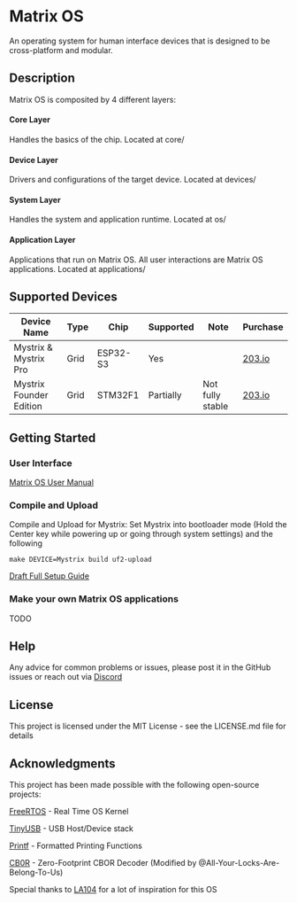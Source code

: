# Matrix OS

An operating system for human interface devices that is designed to be cross-platform and modular.


## Description
Matrix OS is composited by 4 different layers:
#### Core Layer
Handles the basics of the chip. Located at core/
#### Device Layer
Drivers and configurations of the target device. Located at devices/
#### System Layer
Handles the system and application runtime. Located at os/
#### Application Layer
Applications that run on Matrix OS. All user interactions are Matrix OS applications. Located at applications/ 

## Supported Devices
| Device Name            | Type | Chip     | Supported | Note              | Purchase                                       |
|------------------------|------|----------|-----------|-------------------|------------------------------------------------|
| Mystrix & Mystrix Pro  | Grid | ESP32-S3 | Yes       |                   | [203.io](https://203.io/products/mystrix-pro)   |
| Mystrix Founder Edition | Grid | STM32F1  | Partially | Not fully stable | [203.io](https://203.io/products/matrix-founder-edition) |


## Getting Started
### User Interface
   [Matrix OS User Manual](https://github.com/203-Systems/Matrix-OS-User-Manual)
### Compile and Upload
   Compile and Upload for Mystrix:
   Set Mystrix into bootloader mode (Hold the Center key while powering up or going through system settings) and the following
   ```
   make DEVICE=Mystrix build uf2-upload
   ```
   [Draft Full Setup Guide](https://docs.google.com/document/d/135LQrOv90ddeh9eeDWQ9uNN7ohSIBCHwusqJAIAWjfw/edit?usp=sharing)
   
### Make your own Matrix OS applications
   TODO
   
## Help

Any advice for common problems or issues, please post it in the GitHub issues or reach out via [Discord](https://discord.gg/92gXq6F2JH)

## License

This project is licensed under the MIT License - see the LICENSE.md file for details

## Acknowledgments
This project has been made possible with the following open-source projects:

[FreeRTOS](https://github.com/FreeRTOS/FreeRTOS-Kernel) - Real Time OS Kernel 

[TinyUSB](https://github.com/hathach/tinyusb) - USB Host/Device stack

[Printf](https://github.com/eyalroz/printf/) - Formatted Printing Functions

[CB0R](https://github.com/quartzjer/cb0r) -  Zero-Footprint CBOR Decoder (Modified by @All-Your-Locks-Are-Belong-To-Us)

Special thanks to [LA104](https://github.com/gabonator/LA104) for a lot of inspiration for this OS
